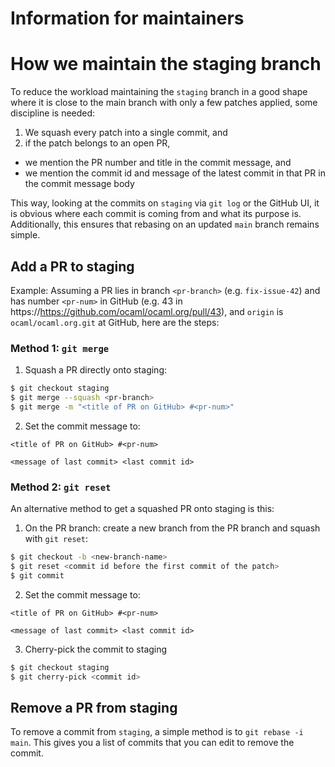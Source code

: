 # Information for maintainers

# How we maintain the staging branch

To reduce the workload maintaining the `staging` branch in a good shape where
it is close to the main branch with only a few patches applied, some discipline is needed:

1. We squash every patch into a single commit, and
2. if the patch belongs to an open PR,
  - we mention the PR number and title in the commit message, and
  - we mention the commit id and message of the latest commit in that PR in the commit message body

This way, looking at the commits on `staging` via `git log` or the GitHub UI, it is obvious where each commit is coming from and what its purpose is. Additionally, this ensures that rebasing on an updated
`main` branch remains simple.

## Add a PR to staging

Example: Assuming a PR lies in branch `<pr-branch>`
(e.g. `fix-issue-42`) and has number `<pr-num>` in GitHub (e.g. 43 in
https://https://github.com/ocaml/ocaml.org/pull/43), and `origin` is
`ocaml/ocaml.org.git` at GitHub, here are the steps:

### Method 1: `git merge`

1. Squash a PR directly onto staging:
  ```sh
  $ git checkout staging
  $ git merge --squash <pr-branch>
  $ git merge -m "<title of PR on GitHub> #<pr-num>"
  ```

2. Set the commit message to:
  ```
  <title of PR on GitHub> #<pr-num>

  <message of last commit> <last commit id>
  ```

### Method 2: `git reset`

An alternative method to get a squashed PR onto staging is this:
1. On the PR branch: create a new branch from the PR branch and squash with `git reset`:
  ```sh
  $ git checkout -b <new-branch-name>
  $ git reset <commit id before the first commit of the patch>
  $ git commit
  ```

2. Set the commit message to:
  ```
  <title of PR on GitHub> #<pr-num>

  <message of last commit> <last commit id>
  ```

3. Cherry-pick the commit to staging
  ```sh
  $ git checkout staging
  $ git cherry-pick <commit id>
  ```

## Remove a PR from staging

To remove a commit from `staging`, a simple method is to `git rebase -i main`. This gives you a list of commits that you can edit to remove the commit.

